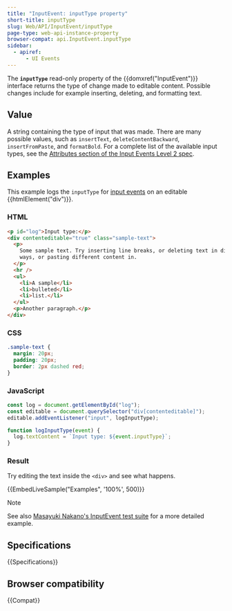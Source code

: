```yaml
---
title: "InputEvent: inputType property"
short-title: inputType
slug: Web/API/InputEvent/inputType
page-type: web-api-instance-property
browser-compat: api.InputEvent.inputType
sidebar:
  - apiref:
      - UI Events
---
```


The **`inputType`** read-only property of the
{{domxref("InputEvent")}} interface returns the type of change made to editable content.
Possible changes include for example inserting, deleting, and formatting text.

## Value

A string containing the type of input that was made. There are many
possible values, such as `insertText`, `deleteContentBackward`,
`insertFromPaste`, and `formatBold`. For a complete list of the
available input types, see the [Attributes section of the Input Events Level 2 spec](https://w3c.github.io/input-events/#interface-InputEvent-Attributes).

## Examples

This example logs the `inputType` for [input events](/en-US/docs/Web/API/Element/input_event) on an editable
{{htmlElement("div")}}.

### HTML

```html
<p id="log">Input type:</p>
<div contenteditable="true" class="sample-text">
  <p>
    Some sample text. Try inserting line breaks, or deleting text in different
    ways, or pasting different content in.
  </p>
  <hr />
  <ul>
    <li>A sample</li>
    <li>bulleted</li>
    <li>list.</li>
  </ul>
  <p>Another paragraph.</p>
</div>
```

### CSS

```css
.sample-text {
  margin: 20px;
  padding: 20px;
  border: 2px dashed red;
}
```

### JavaScript

```js
const log = document.getElementById("log");
const editable = document.querySelector("div[contenteditable]");
editable.addEventListener("input", logInputType);

function logInputType(event) {
  log.textContent = `Input type: ${event.inputType}`;
}
```

### Result

Try editing the text inside the `<div>` and see what happens.

{{EmbedLiveSample("Examples", '100%', 500)}}

> [!NOTE]
> See also [Masayuki Nakano's InputEvent test suite](https://d-toybox.com/studio/lib/input_event_viewer.html) for a more detailed example.

## Specifications

{{Specifications}}

## Browser compatibility

{{Compat}}
